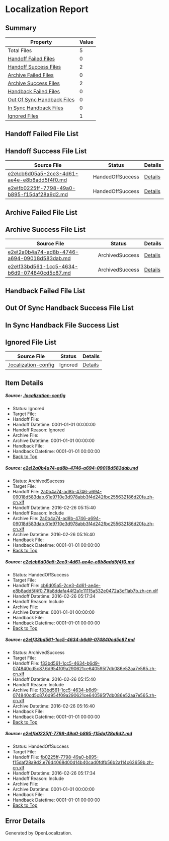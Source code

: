 # <a name='report-top'></a> Localization Report

## Summary
 Property | Value 
 -------- | ----- 
 Total Files | 5
[ Handoff Failed Files ](#handoff-failed-list)| 0
[ Handoff Success Files ](#handoff-success-list)| 2
[ Archive Failed Files ](#archive-failed-list)| 0
[ Archive Success Files ](#archive-success-list)| 2
[ Handback Failed Files ](#handback-failed-list)| 0
[ Out Of Sync Handback Files ](#outofsync-handback-success-list)| 0
[ In Sync Handback Files ](#insync-handback-success-list)| 0
[ Ignored Files ](#ignored-list)| 1

## <a name='handoff-failed-list'></a> Handoff Failed File List

## <a name='handoff-success-list'></a> Handoff Success File List
 Source File | Status | Details 
 ----------- | ------ | ------- 
 [e2e\cb6d05a5-2ce3-4d61-ae4e-e8b8add5f4f0.md](https://github.com/OpenLocalizationTest/oltest/blob/fc18d7a4541616b654ba59d854322ab172dcaae4/e2e/cb6d05a5-2ce3-4d61-ae4e-e8b8add5f4f0.md) | HandedOffSuccess | [Details](#ffe02f8765491f992caa33dac5077d17f335145e2)
 [e2e\fb0225ff-7798-49a0-b895-f15daf28a9d2.md](https://github.com/OpenLocalizationTest/oltest/blob/fc18d7a4541616b654ba59d854322ab172dcaae4/e2e/fb0225ff-7798-49a0-b895-f15daf28a9d2.md) | HandedOffSuccess | [Details](#26d2c99bd3a2f947f3db4fc2e39f361c88587e8c4)

## <a name='archive-failed-list'></a> Archive Failed File List

## <a name='archive-success-list'></a> Archive Success File List
 Source File | Status | Details 
 ----------- | ------ | ------- 
 [e2e\2a0b4a74-ad8b-4746-a694-09018d583dab.md](https://github.com/OpenLocalizationTest/oltest/blob/5ee738aa39cf353527554549dd4a5ed87efa8009/e2e/2a0b4a74-ad8b-4746-a694-09018d583dab.md) | ArchivedSuccess | [Details](#400270a7d4e2e8b7829211febcac2f23d66cb5fd1)
 [e2e\f33bd561-1cc5-4634-b6d9-074840cd5c87.md](https://github.com/OpenLocalizationTest/oltest/blob/5ee738aa39cf353527554549dd4a5ed87efa8009/e2e/f33bd561-1cc5-4634-b6d9-074840cd5c87.md) | ArchivedSuccess | [Details](#008585e89f60b8bc4f986a3724ac0d94c4c04e3f3)

## <a name='handback-failed-list'></a> Handback Failed File List

## <a name='outofsync-handback-success-list'></a> Out Of Sync Handback Success File List

## <a name='insync-handback-success-list'></a> In Sync Handback File Success List

## <a name='ignored-list'></a> Ignored File List
 Source File | Status | Details 
 ----------- | ------ | ------- 
 [.localization-config](https://github.com/OpenLocalizationTest/oltest/blob/fc18d7a4541616b654ba59d854322ab172dcaae4/.localization-config) | Ignored | [Details](#66aca4b1c2f43b14ec41e0e427345df94af1d5e10)

## Item Details
##### <a name='66aca4b1c2f43b14ec41e0e427345df94af1d5e10'></a> Source: [.localization-config](https://github.com/OpenLocalizationTest/oltest/blob/fc18d7a4541616b654ba59d854322ab172dcaae4/.localization-config)
* Status: Ignored
* Target File: 
* Handoff File: 
* Handoff Datetime: 0001-01-01 00:00:00
* Handoff Reason: Ignored
* Archive File: 
* Archive Datetime: 0001-01-01 00:00:00
* Handback File: 
* Handback Datetime: 0001-01-01 00:00:00
* [Back to Top](#report-top)

##### <a name='400270a7d4e2e8b7829211febcac2f23d66cb5fd1'></a> Source: [e2e\2a0b4a74-ad8b-4746-a694-09018d583dab.md](https://github.com/OpenLocalizationTest/oltest/blob/5ee738aa39cf353527554549dd4a5ed87efa8009/e2e/2a0b4a74-ad8b-4746-a694-09018d583dab.md)
* Status: ArchivedSuccess
* Target File: 
* Handoff File: [2a0b4a74-ad8b-4746-a694-09018d583dab.61e9710e3d978abb3f4d242fbc255632186d20fa.zh-cn.xlf](https://github.com/OpenLocalizationTestOrg/olhandoff/blob/523a85f599840bdc7ff9e34e707ee9bb67987414/ol-handoff/OpenLocalizationTestOrg/oltest.zh-cn/terryjin/ht/2a0b4a74-ad8b-4746-a694-09018d583dab.61e9710e3d978abb3f4d242fbc255632186d20fa.zh-cn.xlf)
* Handoff Datetime: 2016-02-26 05:15:40
* Handoff Reason: Include
* Archive File: [2a0b4a74-ad8b-4746-a694-09018d583dab.61e9710e3d978abb3f4d242fbc255632186d20fa.zh-cn.xlf](https://github.com/OpenLocalizationTestOrg/olhandoff/blob/c8bd6debc219d2ca9191ac04b5a3dc734ab11cc9/ol-handoff/OpenLocalizationTestOrg/oltest.zh-cn/terryjin/ht/archive/2a0b4a74-ad8b-4746-a694-09018d583dab.61e9710e3d978abb3f4d242fbc255632186d20fa.zh-cn.xlf)
* Archive Datetime: 2016-02-26 05:16:40
* Handback File: 
* Handback Datetime: 0001-01-01 00:00:00
* [Back to Top](#report-top)

##### <a name='ffe02f8765491f992caa33dac5077d17f335145e2'></a> Source: [e2e\cb6d05a5-2ce3-4d61-ae4e-e8b8add5f4f0.md](https://github.com/OpenLocalizationTest/oltest/blob/fc18d7a4541616b654ba59d854322ab172dcaae4/e2e/cb6d05a5-2ce3-4d61-ae4e-e8b8add5f4f0.md)
* Status: HandedOffSuccess
* Target File: 
* Handoff File: [cb6d05a5-2ce3-4d61-ae4e-e8b8add5f4f0.71fa8ddafa44f2a1c11115a532e0472a3cf1ab7b.zh-cn.xlf](https://github.com/OpenLocalizationTestOrg/olhandoff/blob/92b18c361b0bc362c82314b6bf3a33f23e9f2b2d/ol-handoff/OpenLocalizationTestOrg/oltest.zh-cn/terryjin/ht/cb6d05a5-2ce3-4d61-ae4e-e8b8add5f4f0.71fa8ddafa44f2a1c11115a532e0472a3cf1ab7b.zh-cn.xlf)
* Handoff Datetime: 2016-02-26 05:17:34
* Handoff Reason: Include
* Archive File: 
* Archive Datetime: 0001-01-01 00:00:00
* Handback File: 
* Handback Datetime: 0001-01-01 00:00:00
* [Back to Top](#report-top)

##### <a name='008585e89f60b8bc4f986a3724ac0d94c4c04e3f3'></a> Source: [e2e\f33bd561-1cc5-4634-b6d9-074840cd5c87.md](https://github.com/OpenLocalizationTest/oltest/blob/5ee738aa39cf353527554549dd4a5ed87efa8009/e2e/f33bd561-1cc5-4634-b6d9-074840cd5c87.md)
* Status: ArchivedSuccess
* Target File: 
* Handoff File: [f33bd561-1cc5-4634-b6d9-074840cd5c87.6d954f09a290621ce640595f7db086e52aa7e565.zh-cn.xlf](https://github.com/OpenLocalizationTestOrg/olhandoff/blob/523a85f599840bdc7ff9e34e707ee9bb67987414/ol-handoff/OpenLocalizationTestOrg/oltest.zh-cn/terryjin/ht/f33bd561-1cc5-4634-b6d9-074840cd5c87.6d954f09a290621ce640595f7db086e52aa7e565.zh-cn.xlf)
* Handoff Datetime: 2016-02-26 05:15:40
* Handoff Reason: Include
* Archive File: [f33bd561-1cc5-4634-b6d9-074840cd5c87.6d954f09a290621ce640595f7db086e52aa7e565.zh-cn.xlf](https://github.com/OpenLocalizationTestOrg/olhandoff/blob/c8bd6debc219d2ca9191ac04b5a3dc734ab11cc9/ol-handoff/OpenLocalizationTestOrg/oltest.zh-cn/terryjin/ht/archive/f33bd561-1cc5-4634-b6d9-074840cd5c87.6d954f09a290621ce640595f7db086e52aa7e565.zh-cn.xlf)
* Archive Datetime: 2016-02-26 05:16:40
* Handback File: 
* Handback Datetime: 0001-01-01 00:00:00
* [Back to Top](#report-top)

##### <a name='26d2c99bd3a2f947f3db4fc2e39f361c88587e8c4'></a> Source: [e2e\fb0225ff-7798-49a0-b895-f15daf28a9d2.md](https://github.com/OpenLocalizationTest/oltest/blob/fc18d7a4541616b654ba59d854322ab172dcaae4/e2e/fb0225ff-7798-49a0-b895-f15daf28a9d2.md)
* Status: HandedOffSuccess
* Target File: 
* Handoff File: [fb0225ff-7798-49a0-b895-f15daf28a9d2.e76d4068d00d14b40cad0fdfb56b2a114c63659b.zh-cn.xlf](https://github.com/OpenLocalizationTestOrg/olhandoff/blob/92b18c361b0bc362c82314b6bf3a33f23e9f2b2d/ol-handoff/OpenLocalizationTestOrg/oltest.zh-cn/terryjin/ht/fb0225ff-7798-49a0-b895-f15daf28a9d2.e76d4068d00d14b40cad0fdfb56b2a114c63659b.zh-cn.xlf)
* Handoff Datetime: 2016-02-26 05:17:34
* Handoff Reason: Include
* Archive File: 
* Archive Datetime: 0001-01-01 00:00:00
* Handback File: 
* Handback Datetime: 0001-01-01 00:00:00
* [Back to Top](#report-top)


## Error Details

Generated by OpenLocalization.
